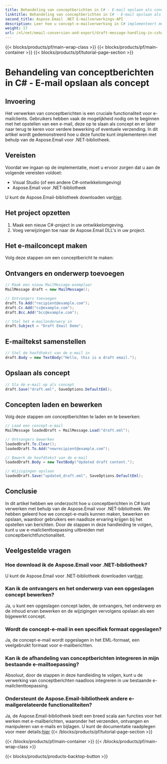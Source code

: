 ```yaml
---
title: Behandeling van conceptberichten in C# - E-mail opslaan als concept
linktitle: Behandeling van conceptberichten in C# - E-mail opslaan als concept
second_title: Aspose.Email .NET E-mailverwerkings-API
description: Leer hoe u concept-e-mailverwerking in C# implementeert met behulp van Aspose.Email voor .NET. Creëer, bewerk en bewaar concepten naadloos.
weight: 17
url: /nl/net/email-conversion-and-export/draft-message-handling-in-csharp-saving-email-as-draft/
---
```


{{< blocks/products/pf/main-wrap-class >}}
{{< blocks/products/pf/main-container >}}
{{< blocks/products/pf/tutorial-page-section >}}

# Behandeling van conceptberichten in C# - E-mail opslaan als concept


## Invoering

Het verwerken van conceptberichten is een cruciale functionaliteit voor e-mailclients. Gebruikers hebben vaak de mogelijkheid nodig om te beginnen met het opstellen van een e-mail, deze op te slaan als concept en er later naar terug te keren voor verdere bewerking of eventuele verzending. In dit artikel wordt gedemonstreerd hoe u deze functie kunt implementeren met behulp van de Aspose.Email voor .NET-bibliotheek.

## Vereisten

Voordat we ingaan op de implementatie, moet u ervoor zorgen dat u aan de volgende vereisten voldoet:

- Visual Studio (of een andere C#-ontwikkelomgeving)
- Aspose.Email voor .NET-bibliotheek

 U kunt de Aspose.Email-bibliotheek downloaden van[hier](https://releases.aspose.com/email/net).

## Het project opzetten

1. Maak een nieuw C#-project in uw ontwikkelomgeving.
2. Voeg verwijzingen toe naar de Aspose.Email DLL's in uw project.

## Het e-mailconcept maken

Volg deze stappen om een conceptbericht te maken:

## Ontvangers en onderwerp toevoegen

```csharp
// Maak een nieuw MailMessage-exemplaar
MailMessage draft = new MailMessage();

// Ontvangers toevoegen
draft.To.Add("recipient@example.com");
draft.Cc.Add("cc@example.com");
draft.Bcc.Add("bcc@example.com");

// Stel het e-mailonderwerp in
draft.Subject = "Draft Email Demo";
```

## E-mailtekst samenstellen

```csharp
// Stel de hoofdtekst van de e-mail in
draft.Body = new TextBody("Hello, this is a draft email.");
```

## Opslaan als concept

```csharp
// Sla de e-mail op als concept
draft.Save("draft.eml", SaveOptions.DefaultEml);
```

## Concepten laden en bewerken

Volg deze stappen om conceptberichten te laden en te bewerken:

```csharp
// Laad een concept-e-mail
MailMessage loadedDraft = MailMessage.Load("draft.eml");

// Ontvangers bewerken
loadedDraft.To.Clear();
loadedDraft.To.Add("newrecipient@example.com");

// Bewerk de hoofdtekst van de e-mail
loadedDraft.Body = new TextBody("Updated draft content.");

// Wijzigingen opslaan
loadedDraft.Save("updated_draft.eml", SaveOptions.DefaultEml);
```

## Conclusie

In dit artikel hebben we onderzocht hoe u conceptberichten in C# kunt verwerken met behulp van de Aspose.Email voor .NET-bibliotheek. We hebben geleerd hoe we concept-e-mails kunnen maken, bewerken en opslaan, waardoor gebruikers een naadloze ervaring krijgen bij het opstellen van berichten. Door de stappen in deze handleiding te volgen, kunt u uw e-mailclienttoepassing uitbreiden met conceptberichtfunctionaliteit.

## Veelgestelde vragen

### Hoe download ik de Aspose.Email voor .NET-bibliotheek?

 U kunt de Aspose.Email voor .NET-bibliotheek downloaden van[hier](https://releases.aspose.com/email/net).

### Kan ik de ontvangers en het onderwerp van een opgeslagen concept bewerken?

Ja, u kunt een opgeslagen concept laden, de ontvangers, het onderwerp en de inhoud ervan bewerken en de wijzigingen vervolgens opslaan als een bijgewerkt concept.

### Wordt de concept-e-mail in een specifiek formaat opgeslagen?

Ja, de concept-e-mail wordt opgeslagen in het EML-formaat, een veelgebruikt formaat voor e-mailberichten.

### Kan ik de afhandeling van conceptberichten integreren in mijn bestaande e-mailtoepassing?

Absoluut, door de stappen in deze handleiding te volgen, kunt u de verwerking van conceptberichten naadloos integreren in uw bestaande e-mailclienttoepassing.

### Ondersteunt de Aspose.Email-bibliotheek andere e-mailgerelateerde functionaliteiten?

 Ja, de Aspose.Email-bibliotheek biedt een breed scala aan functies voor het werken met e-mailberichten, waaronder het verzenden, ontvangen en manipuleren van e-mails en bijlagen. U kunt de documentatie raadplegen voor meer details:[hier](https://reference.aspose.com)
{{< /blocks/products/pf/tutorial-page-section >}}

{{< /blocks/products/pf/main-container >}}
{{< /blocks/products/pf/main-wrap-class >}}

{{< blocks/products/products-backtop-button >}}
